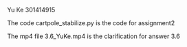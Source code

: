 Yu Ke 301414915

The code cartpole_stabilize.py is the code for assignment2

The mp4 file 3.6_YuKe.mp4 is the clarification for answer 3.6


